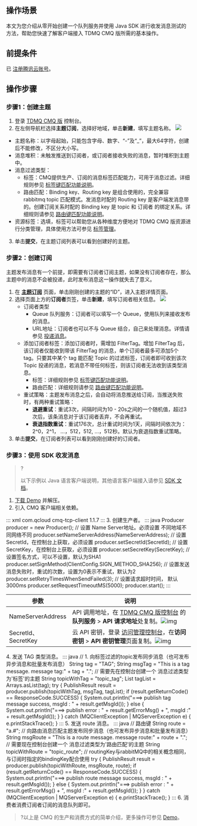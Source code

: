 ## 操作场景

本文为您介绍从零开始创建一个队列服务并使用 Java SDK 进行收发消息测试的方法，帮助您快速了解客户端接入 TDMQ CMQ 版所需的基本操作。

## 前提条件

已 [注册腾讯云账号](https://cloud.tencent.com/document/product/378/17985)。

## 操作步骤

### 步骤1：创建主题
1. 登录 [TDMQ CMQ 版](https://console.cloud.tencent.com/tdmq/cmq-queue) 控制台。
2. 在左侧导航栏选择**主题订阅**，选择好地域，单击**新建**，填写主题名称。
![](https://qcloudimg.tencent-cloud.cn/raw/4f88f47403bdf226a16ccf3b977d99f7.png)
- 主题名称：以字母起始，只能包含字母、数字、“-”及“\_”，最大64字符，创建后不能修改，不区分大小写。
- 消息堆积：未触发推送到订阅者，或订阅者接收失败的消息，暂时堆积到主题中。
- 消息过滤类型：
  - 标签：CMQ提供生产、订阅的消息标签匹配能力，可用于消息过滤。详细规则参见 [标签键匹配功能说明](https://cloud.tencent.com/document/product/1496/61024)。
  - 路由匹配：Binding key、Routing key 是组合使用的，完全兼容 rabbitmq topic 匹配模式。发消息时配的 Routing key 是客户端发消息带的。创建订阅关系时配的 Binding key 是 topic 和 订阅者 的绑定关系。详细规则请参见 [路由键匹配功能说明](https://cloud.tencent.com/document/product/1496/61026)。
- 资源标签：选填，标签可以帮助您从各种维度方便地对 TDMQ CMQ 版资源进行分类管理，具体使用方法可参见 [标签管理](https://cloud.tencent.com/document/product/1496/62997)。
3. 单击**提交**，在主题订阅列表可以看到创建好的主题。



### 步骤2：创建订阅

主题发布消息有一个前提，即需要有订阅者订阅主题，如果没有订阅者存在，那么主题中的消息不会被投递，此时发布消息这一操作就失去了意义。

1. 在 **[主题订阅](https://console.cloud.tencent.com/tdmq/cmq-queue)** 页面，单击刚刚创建的主题的“ID”，进入主题详情页面。
2. 选择页面上方的**订阅者**页签，单击**新建**，填写订阅者相关信息。
   ![](https://main.qcloudimg.com/raw/ae9095b2ef8d56cf563dc272b40a5e29.png)
   - 订阅者类型
     - Queue 队列服务：订阅者可以填写一个 Queue，使用队列来接收发布的消息。
     - URL地址：订阅者也可以不与 Queue 结合，自己来处理消息。详情请参见 [投递消息](https://cloud.tencent.com/document/product/406/7420)。
   - 添加订阅者标签：添加订阅者时，需增加 FilterTag。增加 FilterTag 后，该订阅者仅能收到带该 FilterTag 的消息，单个订阅者最多可添加5个 tag。只要其中某个 tag 能匹配 Topic 的过滤标签，订阅者即可收到该次 Topic 投递的消息，若消息不带任何标签，则该订阅者无法收到该类型消息。
     - 标签：详细规则参见 [标签键匹配功能说明](https://cloud.tencent.com/document/product/1496/61024)。
     - 路由匹配：详细规则请参见 [路由键匹配功能说明](https://cloud.tencent.com/document/product/1496/61026)。
   - 重试策略：主题发布消息之后，会自动将消息推送给订阅，当推送失败时，有两种重试策略：
     - **退避重试**：重试3次，间隔时间为10 - 20s之间的一个随机值，超过3次后，该条消息对于该订阅者丢弃，不会再重试。
     - **衰退指数重试**：重试176次，总计重试时间为1天，间隔时间依次为：2^0，2^1， …，512，512, …，512秒。默认为衰退指数重试策略。
3. 单击**提交**，在订阅者列表可以看到刚刚创建好的订阅者。

### 步骤3：使用 SDK 收发消息

> ?
>
> 以下示例以 Java 语言客户端说明，其他语言客户端接入请参见 [SDK 文档](https://cloud.tencent.com/document/product/1496/61039)。

1. [下载 Demo](https://tdmq-document-1306598660.cos.ap-nanjing.myqcloud.com/%E5%85%AC%E6%9C%89%E4%BA%91demo/cmq/tdmq-cmq-Java-sdk-demo.zip) 并解压。
2. 引入 CMQ 客户端相关依赖。
<dx-codeblock>
:::  xml
   <dependency>
       <groupId>com.qcloud</groupId>
       <artifactId>cmq-tcp-client</artifactId>
       <version>1.1.7</version>
   </dependency>
:::
</dx-codeblock>
3. 创建生产者。
<dx-codeblock>
:::  java
Producer producer = new Producer();
// 设置 Name Server地址。必须设置 不同地域不同网络不同
producer.setNameServerAddress(NameServerAddress);
// 设置SecretId，在控制台上获取，必须设置
producer.setSecretId(SecretId);
// 设置SecretKey，在控制台上获取，必须设置
producer.setSecretKey(SecretKey);
// 设置签名方式，可以不设置，默认为SHA1
producer.setSignMethod(ClientConfig.SIGN_METHOD_SHA256);
// 设置发送消息失败时，重试的次数，设置为0表示不重试，默认为2
producer.setRetryTimesWhenSendFailed(3);
// 设置请求超时时间， 默认3000ms
producer.setRequestTimeoutMS(5000);
producer.start();
:::
</dx-codeblock>
<table>
    <thead>
    <tr>
        <th>参数</th>
        <th>说明</th>
    </tr>
    </thead>
    <tbody>
    <tr>
        <td>NameServerAddress</td>
        <td>API 调用地址，在 <a href='https://console.cloud.tencent.com/tdmq'>TDMQ CMQ 版控制台</a> 的<strong>队列服务</strong> &gt;
            <strong>API 请求地址</strong>处复制。<img src="https://main.qcloudimg.com/raw/397c634ac38494666e878caf69cf55e7.png"
                                             referrerpolicy="no-referrer" alt="img"></td>
    </tr>
    <tr>
        <td>SecretId、SecretKey</td>
        <td>云 API 密钥，登录 <a href='https://console.cloud.tencent.com/cam/overview'>访问管理控制台</a>，在<strong>访问密钥</strong> &gt;
            <strong>API 密钥管理</strong>页面复制。<img src="https://main.qcloudimg.com/raw/867837e2b1e6d347ecb04d7085938c08.png"
                                              referrerpolicy="no-referrer" alt="img"></td>
    </tr>
    </tbody>
</table>
4. 发送 TAG 类型消息。
<dx-codeblock>
:::  java
   // 1. 向标签过滤的topic发布同步消息（也可发布异步消息和批量发布消息）
   String tag = "TAG";
   String msgTag = "This is a tag message. message tag:" + tag + ".";
   // 需要先在控制台创建一个 消息过滤类型为'标签'的主题
   String topicWithTag = "topic_tag";
   List<String> tagList = Arrays.asList(tag);
   try {
       PublishResult result = producer.publish(topicWithTag, msgTag, tagList);
       if (result.getReturnCode() == ResponseCode.SUCCESS) {
           System.out.println("===> publish tag message success, msgId : " + result.getMsgId());
       } else {
           System.out.println("===> publish error : " + result.getErrorMsg() + ", msgId :" + result.getMsgId());
       }
   } catch (MQClientException | MQServerException e) {
       e.printStackTrace();
   }
:::
</dx-codeblock>
5. 发送 route 消息。
<dx-codeblock>
:::  java
   // 路由键
   String route = "a.#";
   // 向路由消息匹配主题发布同步消息（也可发布异步消息和批量发布消息）
   String msgRoute = "This is a route message. message route:" + route + ".";
   // 需要现在控制台创建一个 消息过滤类型为'路由匹配'的主题
   String topicWithRoute = "topic_route";
   // routingKey与rabbitMQ中的相关概念相同，与订阅时指定的bindingKey配合使用
   try {
       PublishResult result = producer.publish(topicWithRoute, msgRoute, route);
       if (result.getReturnCode() == ResponseCode.SUCCESS) {
           System.out.println("===> publish route message success, msgId : " + result.getMsgId());
       } else {
           System.out.println("===> publish error : " + result.getErrorMsg() + ", msgId :" + result.getMsgId());
       }
   } catch (MQClientException | MQServerException e) {
       e.printStackTrace();
   }
:::
</dx-codeblock>
6. 消费者消费订阅者订阅的消息队列即可。

>?以上是 CMQ 的生产和消费方式的简单介绍，更多操作可参见 [Demo](https://tdmq-document-1306598660.cos.ap-nanjing.myqcloud.com/%E5%85%AC%E6%9C%89%E4%BA%91demo/cmq/tdmq-cmq-Java-sdk-demo.zip)。


